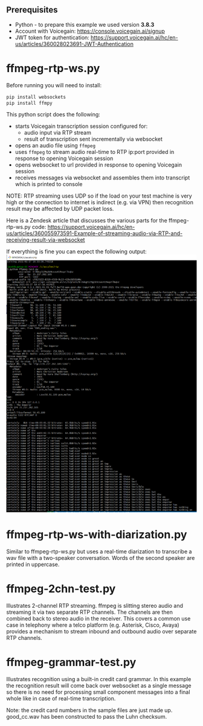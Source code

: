 ## Prerequisites
* Python - to prepare this example we used version **3.8.3**
* Account with Voicegain: https://console.voicegain.ai/signup
* JWT token for authentication: https://support.voicegain.ai/hc/en-us/articles/360028023691-JWT-Authentication

# ffmpeg-rtp-ws.py

Before running you will need to install:
```
pip install websockets
pip install ffmpy
```
This python script does the following:
* starts Voicegain transcription session configured for:
    * audio input via RTP stream
    * result of transcription sent incrementally via websocket 
* opens an audio file using `ffmpeg`
* uses `ffmpeg` to stream audio real-time to RTP ip:port provided in response to opening Voicegain session
* opens websocket to url provided in response to opening Voicegain session
* receives messages via websocket and assembles them into transcript which is printed to console

NOTE: RTP streaming uses UDP so if the load on your test machine is very high or the connection to internet is indirect (e.g. via VPN) then recognition result may be affected by UDP packet loss.  

Here is a Zendesk article that discusses the various parts for the ffmpeg-rtp-ws.py code:
https://support.voicegain.ai/hc/en-us/articles/360055973591-Example-of-streaming-audio-via-RTP-and-receiving-result-via-websocket  

If everything is fine you can expect the following output:
![Example output](ffmpeg-example-output.PNG) 

# ffmpeg-rtp-ws-with-diarization.py

Similar to ffmpeg-rtp-ws.py but uses a real-time diarization to transcribe a wav file with a two-speaker conversation. Words of the second speaker are printed in uppercase.

# ffmpeg-2chn-test.py

Illustrates 2-channel RTP streaming. ffmpeg is slitting stereo audio and streaming it via two separate RTP channels. The channels are then combined back to stereo audio in the receiver. This covers a common use case in telephony where a telco platform (e.g. Asterisk, Cisco, Avaya) provides a mechanism to stream inbound and outbound audio over separate RTP channels.

# ffmpeg-grammar-test.py

Illustrates recognition using a built-in credit card grammar. In this example the recognition result will come back over websocket as a single message so there is no need for processing small component messages into a final whole like in case of real-time transcription. 

Note: the credit card numbers in the sample files are just made up. good_cc.wav has been constructed to pass the Luhn checksum.
